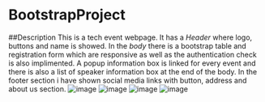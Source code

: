 # BootstrapProject
##Description
This is a tech event webpage. It has a *Header* where logo, buttons and name is showed. 
In the *body* there is a bootstrap table and registration form which are responsive as well as the authentication check is also implimented. A popup information box is linked for every event and there is also a list of speaker information box at the end of the body.
In the footer section i have shown social media links with button, address and about us section.
![image](https://github.com/KhalidHasan-BJIT-Academy/BootstrapProject/assets/141900920/d5f82552-c484-4c2b-aed5-d6943e25be5c)
![image](https://github.com/KhalidHasan-BJIT-Academy/BootstrapProject/assets/141900920/6a5e4d44-a4c4-4112-8908-2f7babb694f1)
![image](https://github.com/KhalidHasan-BJIT-Academy/BootstrapProject/assets/141900920/27573123-6132-49b2-a4f4-9bb9eceec8d5)
![image](https://github.com/KhalidHasan-BJIT-Academy/BootstrapProject/assets/141900920/377734dc-de33-4a61-a5fd-b1f795c196d8)
